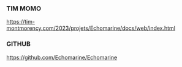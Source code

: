 
### TIM MOMO
https://tim-montmorency.com/2023/projets/Echomarine/docs/web/index.html

### GITHUB
https://github.com/Echomarine/Echomarine
